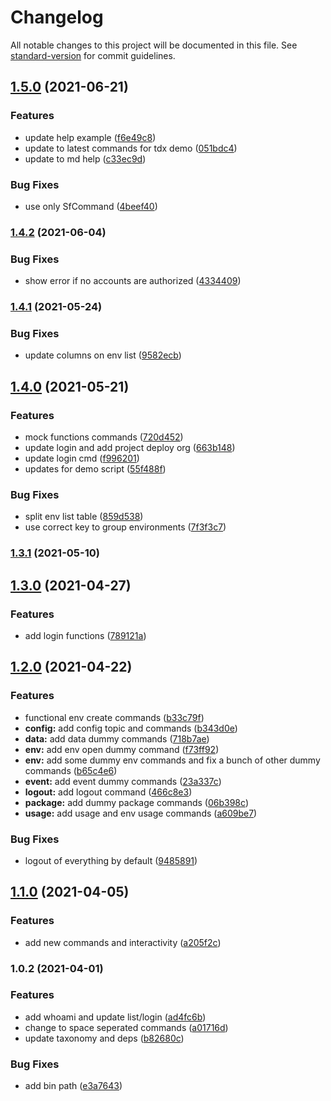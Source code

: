 # Changelog

All notable changes to this project will be documented in this file. See [standard-version](https://github.com/conventional-changelog/standard-version) for commit guidelines.

## [1.5.0](https://github.com/salesforcecli/cli-taxonomy-experiment/compare/v1.4.2...v1.5.0) (2021-06-21)


### Features

* update help example ([f6e49c8](https://github.com/salesforcecli/cli-taxonomy-experiment/commit/f6e49c8e76816ec6f341a98d9ff90e21510bbc58))
* update to latest commands for tdx demo ([051bdc4](https://github.com/salesforcecli/cli-taxonomy-experiment/commit/051bdc4a8901bc1db998eab6f4538bad552bb9e7))
* update to md help ([c33ec9d](https://github.com/salesforcecli/cli-taxonomy-experiment/commit/c33ec9d73133f65f2dab31ee7855009bf918f602))


### Bug Fixes

* use only SfCommand ([4beef40](https://github.com/salesforcecli/cli-taxonomy-experiment/commit/4beef400e330caa88b56cd24718cb7d56ed31cc2))

### [1.4.2](https://github.com/salesforcecli/cli-taxonomy-experiment/compare/v1.4.1...v1.4.2) (2021-06-04)


### Bug Fixes

* show error if no accounts are authorized ([4334409](https://github.com/salesforcecli/cli-taxonomy-experiment/commit/43344093a77966586bae7c50032122a916173f68))

### [1.4.1](https://github.com/salesforcecli/cli-taxonomy-experiment/compare/v1.4.0...v1.4.1) (2021-05-24)


### Bug Fixes

* update columns on env list ([9582ecb](https://github.com/salesforcecli/cli-taxonomy-experiment/commit/9582ecbe367c3b20348a93e5f5dfc348baf48d0f))

## [1.4.0](https://github.com/salesforcecli/cli-taxonomy-experiment/compare/v1.3.1...v1.4.0) (2021-05-21)


### Features

* mock functions commands ([720d452](https://github.com/salesforcecli/cli-taxonomy-experiment/commit/720d45236c1ad580d9bee6316120ef0b49ffe02c))
* update login and add project deploy org ([663b148](https://github.com/salesforcecli/cli-taxonomy-experiment/commit/663b1483f958a639150eea0c95a312de89a719d9))
* update login cmd ([f996201](https://github.com/salesforcecli/cli-taxonomy-experiment/commit/f996201b565404f6ff65eaaa7d0c5dc5b14e85f8))
* updates for demo script ([55f488f](https://github.com/salesforcecli/cli-taxonomy-experiment/commit/55f488f2531c3f59a9492446126e53e091e672db))


### Bug Fixes

* split env list table ([859d538](https://github.com/salesforcecli/cli-taxonomy-experiment/commit/859d5382a7fea9801f3e0866f738701006cadd86))
* use correct key to group environments ([7f3f3c7](https://github.com/salesforcecli/cli-taxonomy-experiment/commit/7f3f3c7449f9f590b1fade06604256440abba7ae))

### [1.3.1](https://github.com/salesforcecli/cli-taxonomy-experiment/compare/v1.3.0...v1.3.1) (2021-05-10)

## [1.3.0](https://github.com/salesforcecli/cli-taxonomy-experiment/compare/v1.2.0...v1.3.0) (2021-04-27)


### Features

* add login functions ([789121a](https://github.com/salesforcecli/cli-taxonomy-experiment/commit/789121a1dc8e90f153fd88a52a8de62f6e227e97))

## [1.2.0](https://github.com/salesforcecli/cli-taxonomy-experiment/compare/v1.1.0...v1.2.0) (2021-04-22)


### Features

* functional env create commands ([b33c79f](https://github.com/salesforcecli/cli-taxonomy-experiment/commit/b33c79fe5ec7b86d248836a9dda1bd6db2a6d809))
* **config:** add config topic and commands ([b343d0e](https://github.com/salesforcecli/cli-taxonomy-experiment/commit/b343d0eb4d88311dad7baf30bb40b301a2609caa))
* **data:** add data dummy commands ([718b7ae](https://github.com/salesforcecli/cli-taxonomy-experiment/commit/718b7ae0ba62a2631024dadc52fa6af053369b2f))
* **env:** add env open dummy command ([f73ff92](https://github.com/salesforcecli/cli-taxonomy-experiment/commit/f73ff92d03a55229cbc8c50bf43fd1dbd1bc92e8))
* **env:** add some dummy env commands and fix a bunch of other dummy commands ([b65c4e6](https://github.com/salesforcecli/cli-taxonomy-experiment/commit/b65c4e6db557f5d7f0998f3ad69ce53727ab1b50))
* **event:** add event dummy commands ([23a337c](https://github.com/salesforcecli/cli-taxonomy-experiment/commit/23a337c6fecec7fa0af12ae431ddc0c9a8d7acf1))
* **logout:** add logout command ([466c8e3](https://github.com/salesforcecli/cli-taxonomy-experiment/commit/466c8e3af4a25375612d4f6e7e390c6cb0636e60))
* **package:** add dummy package commands ([06b398c](https://github.com/salesforcecli/cli-taxonomy-experiment/commit/06b398caa3bef68551c13c91554ad13cdd326e6c))
* **usage:** add usage and env usage commands ([a609be7](https://github.com/salesforcecli/cli-taxonomy-experiment/commit/a609be75271bae356196b064c1cb236f54c1598b))


### Bug Fixes

* logout of everything by default ([9485891](https://github.com/salesforcecli/cli-taxonomy-experiment/commit/9485891b2a58769e05c625f7523b7d0187b270ee))

## [1.1.0](https://github.com/salesforcecli/cli-taxonomy-experiment/compare/v1.0.2...v1.1.0) (2021-04-05)


### Features

* add new commands and interactivity ([a205f2c](https://github.com/salesforcecli/cli-taxonomy-experiment/commit/a205f2c9cec90df8c36f9c6792c4d05835c74328))

### 1.0.2 (2021-04-01)


### Features

* add whoami and update list/login ([ad4fc6b](https://github.com/salesforcecli/cli-taxonomy-experiment/commit/ad4fc6baa86919ab009a9a71c421c73524bbe086))
* change to space seperated commands ([a01716d](https://github.com/salesforcecli/cli-taxonomy-experiment/commit/a01716d3fbfa1c3365f3b44d5dd54726ac9188e1))
* update taxonomy and deps ([b82680c](https://github.com/salesforcecli/cli-taxonomy-experiment/commit/b82680c017a376a41a5d380dc78d0dbf65500f85))


### Bug Fixes

* add bin path ([e3a7643](https://github.com/salesforcecli/cli-taxonomy-experiment/commit/e3a76438efec04cde44fb7620695f3782a5d30ca))
